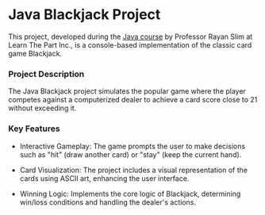 
# Java Blackjack Project
This project, developed during the [Java course](https://www.udemy.com/course/the-complete-java-development-bootcamp/) by Professor Rayan Slim at Learn The Part Inc., is a console-based implementation of the classic card game Blackjack.

### Project Description
The Java Blackjack project simulates the popular game where the player competes against a computerized dealer to achieve a card score close to 21 without exceeding it.

### Key Features
-  Interactive Gameplay: The game prompts the user to make decisions such as "hit" (draw another card) or "stay" (keep the current hand).

- Card Visualization: The project includes a visual representation of the cards using ASCII art, enhancing the user interface.

- Winning Logic: Implements the core logic of Blackjack, determining win/loss conditions and handling the dealer's actions.
